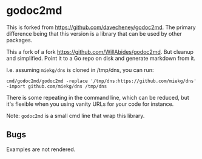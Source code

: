 # godoc2md

This is forked from <a
href="https://github.com/davecheney/godoc2md">https://github.com/davecheney/godoc2md</a>.  The
primary difference being that this version is a library that can be used by other packages.

This a fork of a fork <https://github.com/WillAbides/godoc2md>. But cleanup and simplified.
Point it to a Go repo on disk and generate markdown from it.

I.e. assuming `miekg/dns` is cloned in /tmp/dns, you can run:

~~~
cmd/godoc2md/godoc2md -replace '/tmp/dns:https://github.com/miekg/dns' -import github.com/miekg/dns /tmp/dns
~~~

There is some repeating in the command line, which can be reduced, but it's flexible when you using
vanity URLs for your code for instance.

Note: `godoc2md` is a small cmd line that wrap this library.

## Bugs

Examples are not rendered.
